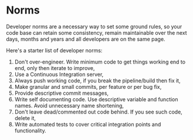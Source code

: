 # Norms
Developer norms are a necessary way to set some ground rules, so your code base can retain some consistency, remain maintainable over the next days, months and years and all developers are on the same page.

Here's a starter list of developer norms:

1. Don't over-engineer. Write minimum code to get things working end to end, only then iterate to improve,
1. Use a Continuous Integration server,
1. Always push working code, if you break the pipeline/build then fix it,
1. Make granular and small commits, per feature or per bug fix,
1. Provide descriptive commit messages,
1. Write self documenting code. Use descriptive variable and function names. Avoid unnecessary name shortening,
1. Don't leave dead/commented out code behind. If you see such code, delete it,
1. Write automated tests to cover critical integration points and functionality.
